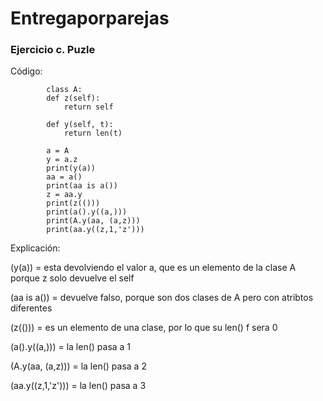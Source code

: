 # Entregaporparejas

### Ejercicio c. Puzle
    
Código:
    
``` 
        class A: 
        def z(self): 
            return self 
    
        def y(self, t): 
            return len(t) 
    
        a = A 
        y = a.z 
        print(y(a)) 
        aa = a() 
        print(aa is a()) 
        z = aa.y 
        print(z(())) 
        print(a().y((a,))) 
        print(A.y(aa, (a,z))) 
        print(aa.y((z,1,'z'))) 
```
Explicación:

(y(a)) = esta devolviendo el valor a, que es un elemento de la clase A porque z solo devuelve el self

(aa is a()) = devuelve falso, porque son dos clases de A pero con atribtos diferentes

(z(())) = es un elemento de una clase, por lo que su len() f sera 0

(a().y((a,))) = la len() pasa a 1

(A.y(aa, (a,z))) = la len() pasa a 2

(aa.y((z,1,'z'))) = la len() pasa a 3
